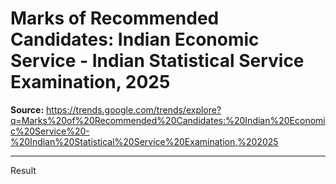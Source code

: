 # Marks of Recommended Candidates: Indian Economic Service - Indian Statistical Service Examination, 2025

**Source:** https://trends.google.com/trends/explore?q=Marks%20of%20Recommended%20Candidates:%20Indian%20Economic%20Service%20-%20Indian%20Statistical%20Service%20Examination,%202025

---

Result
